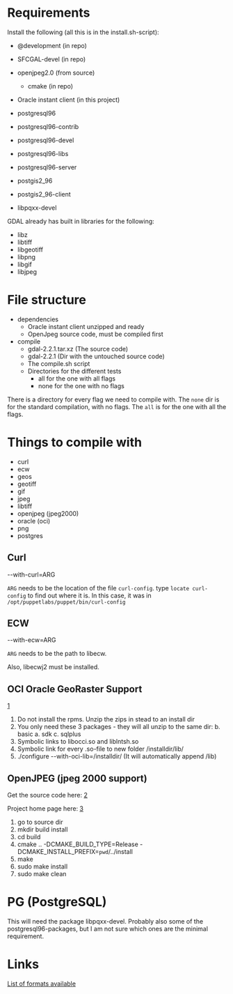Requirements
============

Install the following (all this is in the install.sh-script):

- @development (in repo)
- SFCGAL-devel (in repo)

- openjpeg2.0 (from source)
    - cmake (in repo)

- Oracle instant client (in this project)

- postgresql96
- postgresql96-contrib
- postgresql96-devel
- postgresql96-libs
- postgresql96-server
- postgis2_96
- postgis2_96-client
- libpqxx-devel



GDAL already has built in libraries for the following:
- libz
- libtiff
- libgeotiff
- libpng
- libgif
- libjpeg


File structure
==============

- dependencies
    - Oracle instant client unzipped and ready
    - OpenJpeg source code, must be compiled first
- compile
    - gdal-2.2.1.tar.xz (The source code)
    - gdal-2.2.1 (Dir with the untouched source code)
    - The compile.sh script
    - Directories for the different tests
        - all for the one with all flags
        - none for the one with no flags

There is a directory for every flag we need to compile with. The `none` dir is
for the standard compilation, with no flags. The `all` is for the one with all
the flags.


Things to compile with
======================

- curl
- ecw
- geos
- geotiff
- gif
- jpeg
- libtiff
- openjpeg (jpeg2000)
- oracle (oci)
- png
- postgres


Curl
----

--with-curl=ARG

`ARG` needs to be the location of the file `curl-config`.
type `locate curl-config` to find out where it is. In this case, it was in
`/opt/puppetlabs/puppet/bin/curl-config`


ECW
---

--with-ecw=ARG

`ARG` needs to be the path to libecw.

Also, libecwj2 must be installed.




OCI Oracle GeoRaster Support
----------------------------

[1](https://community.oracle.com/thread/1130217?db=5)

1. Do not install the rpms. Unzip the zips in stead to an install dir
2. You only need these 3 packages - they will all unzip to the same dir:
    b. basic
    a. sdk
    c. sqlplus
3. Symbolic links to libocci.so and liblntsh.so
4. Symbolic link for every .so-file to new folder /installdir/lib/
5. ./configure --with-oci-lib=/installdir/ (It will automatically append /lib)




OpenJPEG (jpeg 2000 support)
----------------------------

Get the source code here: 
[2](https://github.com/uclouvain/openjpeg)

Project home page here:
[3](http://www.openjpeg.org/)


1. go to source dir
2. mkdir build install
3. cd build
4. cmake .. -DCMAKE_BUILD_TYPE=Release -DCMAKE_INSTALL_PREFIX=`pwd`/../install
5. make
6. sudo make install
7. sudo make clean



PG (PostgreSQL)
===============

This will need the package libpqxx-devel.
Probably also some of the postgresql96-packages, but I am not sure which ones
are the minimal requirement.


Links
=====

[List of formats available](http://www.gdal.org/formats_list.html)
